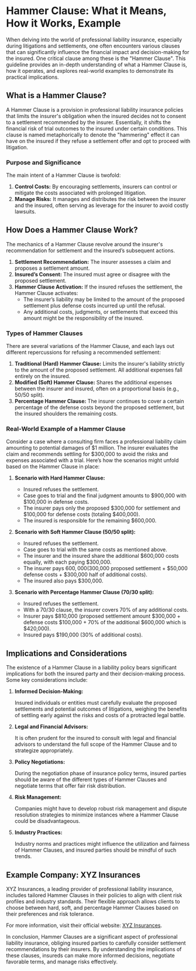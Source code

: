 # Hammer Clause: What it Means, How it Works, Example

When delving into the world of professional liability insurance, especially during litigations and settlements, one often encounters various clauses that can significantly influence the financial impact and decision-making for the insured. One critical clause among these is the "Hammer Clause". This guideline provides an in-depth understanding of what a Hammer Clause is, how it operates, and explores real-world examples to demonstrate its practical implications.

## What is a Hammer Clause?

A Hammer Clause is a provision in professional liability insurance policies that limits the insurer's obligation when the insured decides not to consent to a settlement recommended by the insurer. Essentially, it shifts the financial risk of trial outcomes to the insured under certain conditions. This clause is named metaphorically to denote the "hammering" effect it can have on the insured if they refuse a settlement offer and opt to proceed with litigation.

### Purpose and Significance

The main intent of a Hammer Clause is twofold:
1. **Control Costs:** By encouraging settlements, insurers can control or mitigate the costs associated with prolonged litigation.
2. **Manage Risks:** It manages and distributes the risk between the insurer and the insured, often serving as leverage for the insurer to avoid costly lawsuits.

## How Does a Hammer Clause Work?

The mechanics of a Hammer Clause revolve around the insurer's recommendation for settlement and the insured’s subsequent actions.

1. **Settlement Recommendation:** The insurer assesses a claim and proposes a settlement amount.
2. **Insured’s Consent:** The insured must agree or disagree with the proposed settlement.
3. **Hammer Clause Activation:** If the insured refuses the settlement, the Hammer Clause activates:
    - The insurer’s liability may be limited to the amount of the proposed settlement plus defense costs incurred up until the refusal.
    - Any additional costs, judgments, or settlements that exceed this amount might be the responsibility of the insured.

### Types of Hammer Clauses

There are several variations of the Hammer Clause, and each lays out different repercussions for refusing a recommended settlement:

1. **Traditional (Hard) Hammer Clause:** Limits the insurer's liability strictly to the amount of the proposed settlement. All additional expenses fall entirely on the insured.
2. **Modified (Soft) Hammer Clause:** Shares the additional expenses between the insurer and insured, often on a proportional basis (e.g., 50/50 split).
3. **Percentage Hammer Clause:** The insurer continues to cover a certain percentage of the defense costs beyond the proposed settlement, but the insured shoulders the remaining costs.

### Real-World Example of a Hammer Clause

Consider a case where a consulting firm faces a professional liability claim amounting to potential damages of $1 million. The insurer evaluates the claim and recommends settling for $300,000 to avoid the risks and expenses associated with a trial. Here’s how the scenarios might unfold based on the Hammer Clause in place:

1. **Scenario with Hard Hammer Clause:**
    - Insured refuses the settlement.
    - Case goes to trial and the final judgment amounts to $900,000 with $100,000 in defense costs.
    - The insurer pays only the proposed $300,000 for settlement and $100,000 for defense costs (totaling $400,000).
    - The insured is responsible for the remaining $600,000.

2. **Scenario with Soft Hammer Clause (50/50 split):**
    - Insured refuses the settlement.
    - Case goes to trial with the same costs as mentioned above.
    - The insurer and the insured share the additional $600,000 costs equally, with each paying $300,000.
    - The insurer pays $600,000 ($300,000 proposed settlement + $50,000 defense costs + $300,000 half of additional costs).
    - The insured also pays $300,000.

3. **Scenario with Percentage Hammer Clause (70/30 split):**
    - Insured refuses the settlement.
    - With a 70/30 clause, the insurer covers 70% of any additional costs.
    - Insurer pays $810,000 (proposed settlement amount $300,000 + defense costs $100,000 + 70% of the additional $600,000 which is $420,000).
    - Insured pays $190,000 (30% of additional costs).

## Implications and Considerations

The existence of a Hammer Clause in a liability policy bears significant implications for both the insured party and their decision-making process. Some key considerations include:

1. **Informed Decision-Making:** 

    Insured individuals or entities must carefully evaluate the proposed settlements and potential outcomes of litigations, weighing the benefits of settling early against the risks and costs of a protracted legal battle.

2. **Legal and Financial Advisors:**

    It is often prudent for the insured to consult with legal and financial advisors to understand the full scope of the Hammer Clause and to strategize appropriately.

3. **Policy Negotiations:** 

    During the negotiation phase of insurance policy terms, insured parties should be aware of the different types of Hammer Clauses and negotiate terms that offer fair risk distribution.

4. **Risk Management:**

    Companies might have to develop robust risk management and dispute resolution strategies to minimize instances where a Hammer Clause could be disadvantageous.

5. **Industry Practices:** 

    Industry norms and practices might influence the utilization and fairness of Hammer Clauses, and insured parties should be mindful of such trends.

## Example Company: XYZ Insurances

XYZ Insurances, a leading provider of professional liability insurance, includes tailored Hammer Clauses in their policies to align with client risk profiles and industry standards. Their flexible approach allows clients to choose between hard, soft, and percentage Hammer Clauses based on their preferences and risk tolerance.

For more information, visit their official website: [XYZ Insurances](https://www.xyzinsurances.com).

In conclusion, Hammer Clauses are a significant aspect of professional liability insurance, obliging insured parties to carefully consider settlement recommendations by their insurers. By understanding the implications of these clauses, insureds can make more informed decisions, negotiate favorable terms, and manage risks effectively.